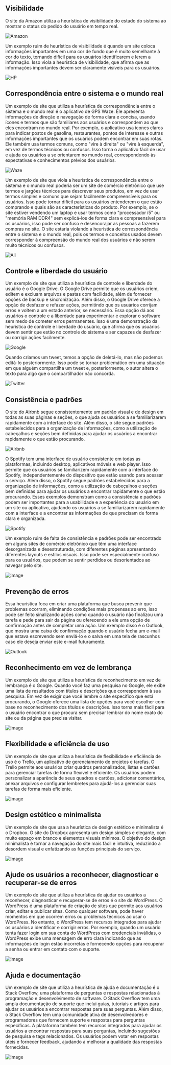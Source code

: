 <h2>Visibilidade</h2>

O site da Amazon utiliza a heurística de visibilidade do estado do sistema ao mostrar o status do pedido do usuário em tempo real.

![Amazon](https://github.com/BrenerReis/Bertoti/assets/101937633/93bc1dd5-22a9-4c01-b1bd-664872b9557d)

Um exemplo ruim de heurística de visibilidade é quando um site coloca informações importantes em uma cor de fundo que é muito semelhante à cor do texto, tornando difícil para os usuários identificarem e lerem a informação. Isso viola a heurística de visibilidade, que afirma que as informações importantes devem ser claramente visíveis para os usuários.

![HP](https://github.com/BrenerReis/Bertoti/assets/101937633/fb57086b-a913-486a-bdec-2d9a32deabb0)

<h2>Correspondência entre o sistema e o mundo real</h2>

Um exemplo de site que utiliza a heurística de correspondência entre o sistema e o mundo real é o aplicativo de GPS Waze. Ele apresenta informações de direção e navegação de forma clara e concisa, usando ícones e termos que são familiares aos usuários e correspondem ao que eles encontram no mundo real.
Por exemplo, o aplicativo usa ícones claros para indicar postos de gasolina, restaurantes, pontos de interesse e outras informações importantes que os usuários podem encontrar em suas rotas. Ele também usa termos comuns, como "vire à direita" ou "vire à esquerda", em vez de termos técnicos ou confusos. Isso torna o aplicativo fácil de usar e ajuda os usuários a se orientarem no mundo real, correspondendo às expectativas e conhecimentos prévios dos usuários.

![Waze](https://github.com/BrenerReis/Bertoti/assets/101937633/eca18ad1-bde5-4057-97f1-4b274f59b7f6)

Um exemplo de site que viola a heurística de correspondência entre o sistema e o mundo real poderia ser um site de comércio eletrônico que use termos e jargões técnicos para descrever seus produtos, em vez de usar termos simples e comuns que sejam facilmente compreensíveis para os usuários.
Isso pode tornar difícil para os usuários entenderem o que estão comprando e quais são as características do produto. Por exemplo, se o site estiver vendendo um laptop e usar termos como "processador i5" ou "memória RAM DDR4" sem explicá-los de forma clara e compreensível para os usuários, isso pode ser confuso e desencorajar as pessoas a fazerem compras no site. O site estaria violando a heurística de correspondência entre o sistema e o mundo real, pois os termos e conceitos usados devem corresponder à compreensão do mundo real dos usuários e não serem muito técnicos ou confusos.

![Ali](https://github.com/BrenerReis/Bertoti/assets/101937633/9abaa099-11be-4876-a4aa-4177b0854531)

<h2>Controle e liberdade do usuário</h2>

Um exemplo de site que utiliza a heurística de controle e liberdade do usuário é o Google Drive. O Google Drive permite que os usuários criem, editem e excluam arquivos e pastas com facilidade, além de fornecer opções de backup e sincronização.
Além disso, o Google Drive oferece a opção de desfazer e refazer ações, permitindo que os usuários corrijam erros e voltem a um estado anterior, se necessário. Essa opção dá aos usuários o controle e a liberdade para experimentar e explorar o software sem medo de cometer erros permanentes. Isso é uma demonstração da heurística de controle e liberdade do usuário, que afirma que os usuários devem sentir que estão no controle do sistema e ser capazes de desfazer ou corrigir ações facilmente.

![Google](https://github.com/BrenerReis/Bertoti/assets/101937633/64a3c6a2-11bf-42ea-8daf-7a1e39a8e051)

Quando criamos um tweet, temos a opção de deletá-lo, mas não podemos editá-lo posteriormente. Isso pode se tornar problemático em uma situação em que alguém compartilha um tweet e, posteriormente, o autor altera o texto para algo que o compartilhador não concorda.

![Twitter](https://github.com/BrenerReis/Bertoti/assets/101937633/5abec82f-c058-4a63-b694-a3efd5f10b74)

<h2>Consistência e padrões</h2>

O site do Airbnb segue consistentemente um padrão visual e de design em todas as suas páginas e seções, o que ajuda os usuários a se familiarizarem rapidamente com a interface do site. Além disso, o site segue padrões estabelecidos para a organização de informações, como a utilização de cabeçalhos e seções bem definidas para ajudar os usuários a encontrar rapidamente o que estão procurando.

![Airbnb](https://github.com/BrenerReis/Bertoti/assets/101937633/74278fe7-19c1-4d24-a9b4-ac5058c1b129)

O Spotify tem uma interface de usuário consistente em todas as plataformas, incluindo desktop, aplicativos móveis e web player. Isso permite que os usuários se familiarizem rapidamente com a interface do Spotify, independentemente do dispositivo que estão usando para acessar o serviço. Além disso, o Spotify segue padrões estabelecidos para a organização de informações, como a utilização de cabeçalhos e seções bem definidas para ajudar os usuários a encontrar rapidamente o que estão procurando. Esses exemplos demonstram como a consistência e padrões podem ser importantes para a usabilidade e a experiência do usuário em um site ou aplicativo, ajudando os usuários a se familiarizarem rapidamente com a interface e a encontrar as informações de que precisam de forma clara e organizada.

![Spotify](https://github.com/BrenerReis/Bertoti/assets/101937633/555e56e8-c0d6-46a1-a5b5-b98e9e93b0fc)

Um exemplo ruim de falta de consistência e padrões pode ser encontrado em alguns sites de comércio eletrônico que têm uma interface desorganizada e desestruturada, com diferentes páginas apresentando diferentes layouts e estilos visuais. Isso pode ser especialmente confuso para os usuários, que podem se sentir perdidos ou desorientados ao navegar pelo site.

![image](https://github.com/BrenerReis/Bertoti/assets/101937633/76e2789b-1e40-4674-97f4-25d1a33f9fe2)

<h2>Prevenção de erros</h2>

Essa heurística foca em criar uma plataforma que busca prevenir que problemas ocorram, eliminando condições mais propensas ao erro, isso pode ser feito sinalizando ações como quando o usuário não finalizou uma tarefa e pede para sair da página ou oferecendo a ele uma opção de confirmação antes de completar uma ação.
Um exemplo disso é o Outlook, que mostra uma caixa de confirmação quando o usuário fecha um e-mail que estava escrevendo sem enviá-lo e o salva em uma tela de rascunhos caso ele deseja enviar este e-mail futuramente.

![Outlook](https://github.com/BrenerReis/Bertoti/assets/101937633/56f205ff-9f0c-4d09-b973-154e63ef15eb)

<h2>Reconhecimento em vez de lembrança</h2>

Um exemplo de site que utiliza a heurística de reconhecimento em vez de lembrança é o Google. Quando você faz uma pesquisa no Google, ele exibe uma lista de resultados com títulos e descrições que correspondem à sua pesquisa. Em vez de exigir que você lembre o site específico que está procurando, o Google oferece uma lista de opções para você escolher com base no reconhecimento dos títulos e descrições. Isso torna mais fácil para o usuário encontrar o que procura sem precisar lembrar do nome exato do site ou da página que precisa visitar.

![image](https://github.com/BrenerReis/Bertoti/assets/101937633/0a130cd2-9695-44bc-8ab8-ece45b8e3db9)

<h2>Flexibilidade e eficiência de uso</h2>

Um exemplo de site que utiliza a heurística de flexibilidade e eficiência de uso é o Trello, um aplicativo de gerenciamento de projetos e tarefas.
O Trello permite aos usuários criar quadros personalizados, listas e cartões para gerenciar tarefas de forma flexível e eficiente. Os usuários podem personalizar a aparência de seus quadros e cartões, adicionar comentários, anexar arquivos e configurar lembretes para ajudá-los a gerenciar suas tarefas de forma mais eficiente.

![image](https://github.com/BrenerReis/Bertoti/assets/101937633/4f2d7949-216e-4fd4-aaee-b3802d65bb49)


<h2>Design estético e minimalista</h2>

Um exemplo de site que usa a heurística de design estético e minimalista é o Dropbox.
O site do Dropbox apresenta um design simples e elegante, com muito espaço em branco e elementos visuais mínimos. O objetivo do design minimalista é tornar a navegação do site mais fácil e intuitiva, reduzindo a desordem visual e enfatizando as funções principais do serviço.

![image](https://github.com/BrenerReis/Bertoti/assets/101937633/9fc6cc2b-89f1-4701-bdc0-b082f3c7d72d)

<h2>Ajude os usuários a reconhecer, diagnosticar e recuperar-se de erros</h2>

Um exemplo de site que utiliza a heurística de ajudar os usuários a reconhecer, diagnosticar e recuperar-se de erros é o site do WordPress.
O WordPress é uma plataforma de criação de sites que permite aos usuários criar, editar e publicar sites. Como qualquer software, pode haver momentos em que ocorrem erros ou problemas técnicos ao usar o WordPress.
No entanto, o WordPress tem recursos integrados para ajudar os usuários a identificar e corrigir erros. Por exemplo, quando um usuário tenta fazer login em sua conta do WordPress com credenciais inválidas, o WordPress exibe uma mensagem de erro clara indicando que as informações de login estão incorretas e fornecendo opções para recuperar a senha ou entrar em contato com o suporte.

![image](https://github.com/BrenerReis/Bertoti/assets/101937633/89342f23-551f-4251-8ee8-1745feaa40b5)


<h2>Ajuda e documentação</h2>

Um exemplo de site que utiliza a heurística de ajuda e documentação é o Stack Overflow, uma plataforma de perguntas e respostas relacionadas à programação e desenvolvimento de software.
O Stack Overflow tem uma ampla documentação de suporte que inclui guias, tutoriais e artigos para ajudar os usuários a encontrar respostas para suas perguntas. Além disso, o Stack Overflow tem uma comunidade ativa de desenvolvedores e programadores que fornecem suporte e respostas para perguntas específicas.
A plataforma também tem recursos integrados para ajudar os usuários a encontrar respostas para suas perguntas, incluindo sugestões de pesquisa e tags relacionados. Os usuários podem votar em respostas úteis e fornecer feedback, ajudando a melhorar a qualidade das respostas fornecidas.

![image](https://github.com/BrenerReis/Bertoti/assets/101937633/93704144-3727-4c75-85c5-665bc4f61002)

